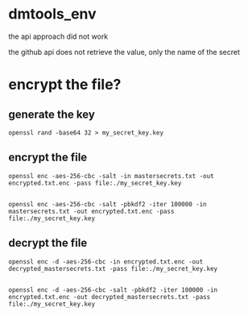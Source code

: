 # dmtools_env

the api approach did not work

the github api does not retrieve the value, only the name of the secret

# encrypt the file?

## generate the key

    openssl rand -base64 32 > my_secret_key.key

## encrypt the file

    openssl enc -aes-256-cbc -salt -in mastersecrets.txt -out encrypted.txt.enc -pass file:./my_secret_key.key


    openssl enc -aes-256-cbc -salt -pbkdf2 -iter 100000 -in mastersecrets.txt -out encrypted.txt.enc -pass file:./my_secret_key.key

## decrypt the file

    openssl enc -d -aes-256-cbc -in encrypted.txt.enc -out decrypted_mastersecrets.txt -pass file:./my_secret_key.key

    
    openssl enc -d -aes-256-cbc -salt -pbkdf2 -iter 100000 -in encrypted.txt.enc -out decrypted_mastersecrets.txt -pass file:./my_secret_key.key

